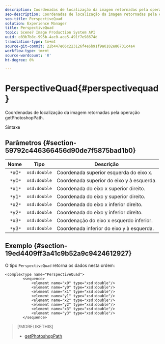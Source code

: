 ```yaml
---
description: Coordenadas de localização da imagem retornadas pela operação getPhotoshopPath.
seo-description: Coordenadas de localização da imagem retornadas pela operação getPhotoshopPath.
seo-title: PerspectiveQuad
solution: Experience Manager
title: PerspectiveQuad
topic: Scene7 Image Production System API
uuid: e83b7b8c-995b-4ac0-ace5-491f7e98674d
translation-type: tm+mt
source-git-commit: 22b447e66c223126f4e6b91f9a0102e86731c4a4
workflow-type: tm+mt
source-wordcount: '0'
ht-degree: 0%

---
```



# PerspectiveQuad{#perspectivequad}

Coordenadas de localização da imagem retornadas pela operação getPhotoshopPath.

Sintaxe

## Parâmetros {#section-59792c446366456d90de7f5875bad1b0}

| Nome | Tipo | Descrição |
|---|---|---|
| ` *`x0`*` | `xsd:double` | Coordenada superior esquerda do eixo x. |
| ` *`y0`*` | `xsd:double` | Coordenada superior do eixo y à esquerda. |
| ` *`x1`*` | `xsd:double` | Coordenada do eixo x superior direito. |
| ` *`y1`*` | `xsd:double` | Coordenada do eixo y superior direito. |
| ` *`x2`*` | `xsd:double` | Coordenada do eixo x inferior direito. |
| ` *`y2`*` | `xsd:double` | Coordenada do eixo y inferior direito. |
| ` *`x3`*` | `xsd:double` | Coordenação do eixo x esquerdo inferior. |
| ` *`y3`*` | `xsd:double` | Coordenada inferior do eixo y à esquerda. |

## Exemplo {#section-19ed4409ff3a41c9b52a9c9424612927}

O tipo `PerspectiveQuad` retorna os dados nesta ordem:

```
<complexType name="PerspectiveQuad">
        <sequence>
            <element name="x0" type="xsd:double"/>
            <element name="y0" type="xsd:double"/>
            <element name="x1" type="xsd:double"/>
            <element name="y1" type="xsd:double"/>
            <element name="x2" type="xsd:double"/>
            <element name="y2" type="xsd:double"/>
            <element name="x3" type="xsd:double"/>
            <element name="y3" type="xsd:double"/>
        </sequence>
```

>[!MORELIKETHIS]
>
>* [getPhotoshopPath](../../operations/c-operations-intro/c-methods/r-get-photoshop-path.md#reference-545f902f84194951ac04e947fdc803b9)

